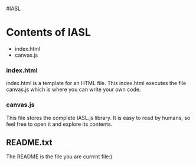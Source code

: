 #IASL

# Contents of  IASL 
  * index.html
  * canvas.js




### index.html

index.html is a template for an HTML file. This index.html  executes the file canvas.js which is where you can write your own code.

### canvas.js


This file stores the complete IASL.js library. It is easy to read by humans, so feel free to open it and explore its contents.
## README.txt

The README is the file you are currrnt file:)

